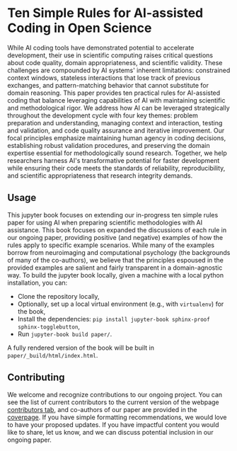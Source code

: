 # Ten Simple Rules for AI-assisted Coding in Open Science

While AI coding tools have demonstrated potential to accelerate development, their use in scientific computing raises critical questions about code quality, domain appropriateness, and scientific validity. These challenges are compounded by AI systems' inherent limitations: constrained context windows, stateless interactions that lose track of previous exchanges, and pattern-matching behavior that cannot substitute for domain reasoning. This paper provides ten practical rules for AI-assisted coding that balance leveraging capabilities of AI with maintaining scientific and methodological rigor. We address how AI can be leveraged strategically throughout the development cycle with four key themes: problem preparation and understanding, managing context and interaction, testing and validation, and code quality assurance and iterative improvement. Our focal principles emphasize maintaining human agency in coding decisions, establishing robust validation procedures, and preserving the domain expertise essential for methodologically sound research. Together, we help researchers harness AI's transformative potential for faster development while ensuring their code meets the standards of reliability, reproducibility, and scientific appropriateness that research integrity demands.

## Usage

This jupyter book focuses on extending our in-progress ten simple rules paper for using AI when preparing scientific methodologies with AI assistance. This book focuses on expanded the discussions of each rule in our ongoing paper, providing positive (and negative) examples of how the rules apply to specific example scenarios. While many of the examples borrow from neuroimaging and computational psychology (the backgrounds of many of the co-authors), we believe that the principles espoused in the provided examples are salient and fairly transparent in a domain-agnostic way. To build the jupyter book locally, given a machine with a local python installation, you can:

+ Clone the repository locally,
+ Optionally, set up a local virtual environment (e.g., with `virtualenv`) for the book,
+ Install the dependencies: `pip install jupyter-book sphinx-proof sphinx-togglebutton`,
+ Run `jupyter-book build paper/`.

A fully rendered version of the book will be built in `paper/_build/html/index.html`.

## Contributing

We welcome and recognize contributions to our ongoing project. You can see the list of current contributors to the current version of the webpage [contributors tab](https://github.com/ebridge2/10sr_ai_assisted_coding/graphs/contributors), and co-authors of our paper are provided in the [coverpage](https://github.com/ebridge2/10sr_ai_assisted_coding/blob/main/paper/coverpage.md). If you have simple formatting recommendations, we would love to have your proposed updates. If you have impactful content you would like to share, let us know, and we can discuss potential inclusion in our ongoing paper. 
